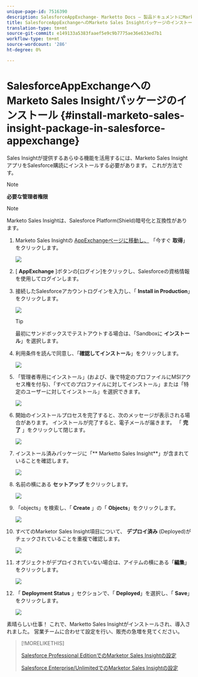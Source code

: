 ```yaml
---
unique-page-id: 7516390
description: SalesforceAppExchange- Marketto Docs — 製品ドキュメントにMarketo Sales Insightパッケージをインストールします。
title: SalesforceAppExchangeへのMarketo Sales Insightパッケージのインストール
translation-type: tm+mt
source-git-commit: e149133a5383faaef5e9c9b7775ae36e633ed7b1
workflow-type: tm+mt
source-wordcount: '286'
ht-degree: 0%

---
```



# SalesforceAppExchangeへのMarketo Sales Insightパッケージのインストール {#install-marketo-sales-insight-package-in-salesforce-appexchange}

Sales Insightが提供するあらゆる機能を活用するには、Marketo Sales InsightアプリをSalesforce購読にインストールする必要があります。 これが方法です。

>[!NOTE]
>
>**必要な管理者権限**

>[!NOTE]
>
>Marketo Sales Insightは、Salesforce Platform(Shield)暗号化と互換性があります。

1. Marketo Sales Insightの [AppExchangeページに移動し、](http://appexchange.salesforce.com/listingDetail?listingId=a0N30000001SVZmEAO) 「今すぐ **取得**」をクリックします。

   ![](assets/one.png)

1. [ **AppExchange** ]ボタンの[ログイン]をクリックし、Salesforceの資格情報を使用してログインします。
1. 接続したSalesforceアカウントログインを入力し、「 **Install in Production**」をクリックします。

   ![](assets/three.png)

   >[!TIP]
   >
   >最初にサンドボックスでテストアウトする場合は、「Sandboxに **インストール**」を選択します。

1. 利用条件を読んで同意し、「**確認してインストール**」をクリックします。

   ![](assets/four.png)

1. 「管理者専用にインストール」(および、後で特定のプロファイルにMSIアクセス権を付与)、「すべてのプロファイルに対してインストール」または「特定のユーザーに対してインストール」を選択できます。

   ![](assets/five.png)

1. 開始のインストールプロセスを完了すると、次のメッセージが表示される場合があります。 インストールが完了すると、電子メールが届きます。 「 **完了** 」をクリックして閉じます。

   ![](assets/six.png)

1. インストール済みパッケージに「** Marketto Sales Insight**」が含まれていることを確認します。

   ![](assets/seven.png)

1. 名前の横にある **セットアップ** をクリックします。

   ![](assets/image2015-5-22-14-3a40-3a39.png)

1. 「objects」を検索し、「 **Create** 」の「 **Objects**」をクリックします。

   ![](assets/image2015-5-22-14-3a42-3a7.png)

1. すべてのMarketor Sales Insight項目について、 **デプロイ済み** (Deployed)がチェックされていることを重複で確認します。

   ![](assets/image2015-5-27-16-3a15-3a58.png)

1. オブジェクトがデプロイされていない場合は、アイテムの横にある「**編集**」をクリックします。

   ![](assets/image2014-9-24-17-3a23-3a45.png)

1. 「 **Deployment Status** 」セクションで、「 **Deployed**」を選択し、「 **Save**」をクリックします。

   ![](assets/image2014-9-24-17-3a24-3a0.png)

素晴らしい仕事！ これで、Marketto Sales Insightがインストールされ、導入されました。 営業チームに合わせて設定を行い、販売の急増を見てください。

>[!MORELIKETHIS]
>
>[Salesforce Professional EditionでのMarketor Sales Insightの設定](../../../../product-docs/marketo-sales-insight/msi-for-salesforce/configuration/configure-marketo-sales-insight-in-salesforce-professional-edition.md)
>
>[Salesforce Enterprise/UnlimitedでのMarketor Sales Insightの設定](../../../../product-docs/marketo-sales-insight/msi-for-salesforce/configuration/configure-marketo-sales-insight-in-salesforce-enterprise-unlimited.md)

